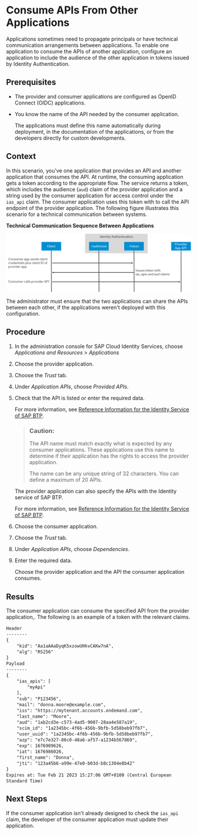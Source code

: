 <!-- loio29e204da5b794c4683289ee0384ec781 -->

# Consume APIs From Other Applications

Applications sometimes need to propagate principals or have technical communication arrangements between applications. To enable one application to consume the APIs of another application, configure an application to include the audience of the other application in tokens issued by Identity Authentication.



<a name="loio29e204da5b794c4683289ee0384ec781__prereq_ygs_hc3_pwb"/>

## Prerequisites

-   The provider and consumer applications are configured as OpenID Connect \(OIDC\) applications.

-   You know the name of the API needed by the consumer application.

    The applications must define this name automatically during deployment, in the documentation of the applications, or from the developers directly for custom developments.




<a name="loio29e204da5b794c4683289ee0384ec781__context_hxg_cvn_rwb"/>

## Context

In this scenario, you've one application that provides an API and another application that consumes the API. At runtime, the consuming application gets a token according to the appropriate flow. The service returns a token, which includes the audience \(`aud`\) claim of the provider application and a string used by the consumer application for access control under the `ias_api` claim. The consumer application uses this token with to call the API endpoint of the provider application. The following figure illustrates this scenario for a technical communication between systems.

   
  
**Technical Communication Sequence Between Applications**

 ![](images/app2apptechnical_pptx_8db2315.png "Technical Communication Sequence Between Applications") 

The administrator must ensure that the two applications can share the APIs between each other, if the applications weren't deployed with this configuration.



<a name="loio29e204da5b794c4683289ee0384ec781__steps_pmp_dvn_rwb"/>

## Procedure

1.  In the administration console for SAP Cloud Identity Services, choose *Applications and Resources* \> *Applications*

2.  Choose the provider application.

3.  Choose the *Trust* tab.

4.  Under *Application APIs*, choose *Provided APIs*.

5.  Check that the API is listed or enter the required data.

    For more information, see [Reference Information for the Identity Service of SAP BTP](../Integrating-the-Service/reference-information-for-the-identity-service-of-sap-btp-9379444.md).

    > ### Caution:  
    > The API name must match exactly what is expected by any consumer applications. These applications use this name to determine if their application has the rights to access the provider application.
    > 
    > The name can be any unique string of 32 characters. You can define a maximum of 20 APIs.

    The provider application can also specify the APIs with the Identity service of SAP BTP.

    For more information, see [Reference Information for the Identity Service of SAP BTP](../Integrating-the-Service/reference-information-for-the-identity-service-of-sap-btp-9379444.md).

6.  Choose the consumer application.

7.  Choose the *Trust* tab.

8.  Under *Application APIs*, choose *Dependencies*.

9.  Enter the required data.

    Choose the provider application and the API the consumer application consumes.




<a name="loio29e204da5b794c4683289ee0384ec781__result_g5m_ms3_pwb"/>

## Results

The consumer application can consume the specified API from the provider application,. The following is an example of a token with the relevant claims.

```
Header
--------
{
    "kid": "Aa1aAAaDyqK5xzowUHkvCAKw7nA",
    "alg": "RS256"
}
Payload
--------
{
    "ias_apis": [
        "myApi"
    ],   
    "sub": "P123456",
    "mail": "donna.moore@example.com",
    "iss": "https://mytenant.accounts.ondemand.com",
    "last_name": "Moore",
    "aud": "1ab2cd3e-c573-4ad5-9007-28aa4e587a19", 
    "scim_id": "1a2345bc-4f6b-456b-9bfb-5d58beb97fb7",
    "user_uuid": "1a2345bc-4f6b-456b-9bfb-5d58beb97fb7",
    "azp": "e7c7e327-86c0-48a6-af57-a1234b567869",
    "exp": 1676989626,
    "iat": 1676986026,
    "first_name": "Donna",
    "jti": "123a45b6-a99e-47e0-b03d-b8c1304e8b42"
}
Expires at: Tue Feb 21 2023 15:27:06 GMT+0100 (Central European Standard Time)
```



<a name="loio29e204da5b794c4683289ee0384ec781__postreq_i2q_bsj_pwb"/>

## Next Steps

If the consumer application isn't already designed to check the `ias_api` claim, the developer of the consumer application must update their application.

